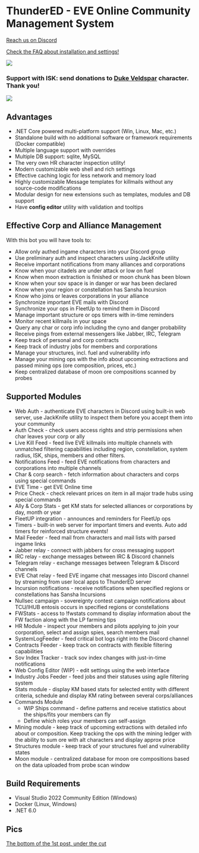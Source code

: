 # ThunderED - EVE Online Community Management System
[Reach us on Discord](https://discord.gg/UsnY6UR)

[Check the FAQ about installation and settings!](https://github.com/panthernet/ThunderED/wiki)

![](https://ci.appveyor.com/api/projects/status/67i3q6v804sjyse6?svg=true)

### Support with ISK: send donations to [Duke Veldspar](https://zkillboard.com/character/96496243/) character. Thank you!

<a href="https://paypal.me/panthernet"><img src="https://www.paypalobjects.com/webstatic/mktg/logo-center/PP_Acceptance_Marks_for_LogoCenter_150x94.png"></a>

## Advantages
* .NET Core powered multi-platform support (Win, Linux, Mac, etc.)
* Standalone build with no additional software or framework requirements (Docker compatible)
* Multiple language support with overrides
* Multiple DB support: sqlite, MySQL
* The very own HR character inspection utility!
* Modern customizable web shell and rich settings
* Effective caching logic for less network and memory load
* Highly customizable Message templates for killmails without any source-code modifications
* Modular design for new extensions such as templates, modules and DB support
* Have **config editor** utility with validation and tooltips

## Effective Corp and Alliance Management
With this bot you will have tools to:
* Allow only authed ingame characters into your Discord group
* Use preliminary auth and inspect characters using JackKnife utility
* Receive important notifications from many alliances and corporations
* Know when your citadels are under attack or low on fuel
* Know when moon extraction is finished or moon chunk has been blown
* Know when your sov space is in danger or war has been declared
* Know when your region or constellation has Sansha Incursion
* Know who joins or leaves corporations in your alliance
* Synchronize important EVE mails with Discord
* Synchronize your ops in FleetUp to remind them in Discord
* Manage important structure or ops timers with in-time reminders
* Monitor recent killmails in your space
* Query any char or corp info including the cyno and danger probability
* Receive pings from external messengers like Jabber, IRC, Telegram
* Keep track of personal and corp contracts
* Keep track of industry jobs for members and corporations
* Manage your structures, incl. fuel and vulnerability info
* Manage your mining ops with the info about upcoming extractions and passed mining ops (ore composition, prices, etc.)
* Keep centralized database of moon ore compositions scanned by probes

## Supported Modules
* Web Auth - authenticate EVE characters in Discord using built-in web server, use JackKnife utility to inspect them before you accept them into your community
* Auth Check - check users access rights and strip permissions when char leaves your corp or ally
* Live Kill Feed - feed live EVE killmails into multiple channels with unmatched filtering capabilities including region, constellation, system radius, ISK, ships, members and other filters.
* Notifications Feed - feed EVE notifications from characters and corporations into multiple channels
* Char & corp search - fetch information about characters and corps using special commands
* EVE Time - get EVE Online time
* Price Check - check relevant prices on item in all major trade hubs using special commands
* Ally & Corp Stats - get KM stats for selected alliances or corporations by day, month or year
* FleetUP integration - announces and reminders for FleetUp ops
* Timers - built-in web server for important timers and events. Auto add timers for reinforced structure events!
* Mail Feeder - feed mail from characters and mail lists with parsed ingame links
* Jabber relay - connect with jabbers for cross messaging support
* IRC relay - exchange messages between IRC & Discord channels
* Telegram relay - exchange messages between Telegram & Discord channels
* EVE Chat relay - feed EVE ingame chat messages into Discord channel by streaming from user local apps to ThunderED server
* Incursion notifications - receive notifications when specified regions or constellations has Sansha Incursions
* Nullsec campaign  - sovereignty contest campaign notifications about TCU/IHUB entosis occurs in specified regions or constellations
* FWStats - access to !fwstats command to display information about the FW faction along with the LP farming tips
* HR Module - inspect your members and pilots applying to join your corporation, select and assign spies, search members mail
* SystemLogFeeder - feed critical bot logs right into the Discord channel
* Contracts Feeder - keep track on contracts with flexible filtering capabilities
* Sov Index Tracker - track sov index changes with just-in-time notifications
* Web Config Editor (WIP) - edit settings using the web interface
* Industry Jobs Feeder - feed jobs and their statuses using agile filtering system
* Stats module - display KM based stats for selected entity with different criteria, schedule and display KM rating between several corps/alliances
* Commands Module
  - WIP Ships command - define patterns and receive statistics about the ships/fits your members can fly
  - Define which roles your members can self-assign
* Mining module - keep track of upcoming extractions with detailed info about or composition. Keep tracking the ops with the mining ledger with the ability to sum ore with alt characters and display approx price
* Structures module - keep track of your structures fuel and vulnerability states
* Moon module - centralized database for moon ore compositions based on the data uploaded from probe scan window

## Build Requirements
* Visual Studio 2022 Community Edition (Windows)
* Docker (Linux, Windows)
* .NET 6.0

## Pics
[The bottom of the 1st post, under the cut](https://forums.eveonline.com/t/thundered-eve-online-discord-bot/74213)
